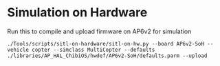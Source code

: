 # Simulation on Hardware

Run this to compile and upload firmware on AP6v2 for simulation
```
./Tools/scripts/sitl-on-hardware/sitl-on-hw.py --board AP6v2-SoH --vehicle copter --simclass MultiCopter --defaults ./libraries/AP_HAL_ChibiOS/hwdef/AP6v2-SoH/defaults.parm --upload
```
